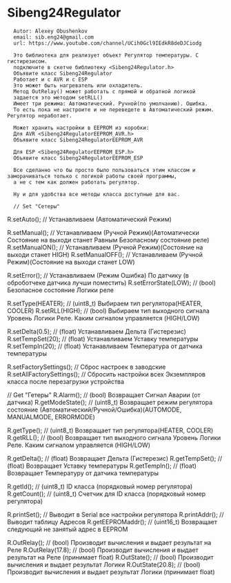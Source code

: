 # Sibeng24Regulator

	  Autor: Alexey Obushenkov
      email: sib.eng24@gmail.com
      url: https://www.youtube.com/channel/UCih0Gcl9IEdkR8deDJCiodg
	  
	  Это библиотека для реализует объект Регулятор температуры. С гистирезисом.
	  подключите в скетче библиотеку <Sibeng24Regulator.h>
	  Объявите класс Sibeng24Regulator
	  Работает и с AVR и с ESP
	  Это может быть нагреватель или охладитель.
	  Метод OutRelay() может работать с прямой и обратной логикой
	  задается это методом setRLL()
	  Имеет три режима: Автоматический. Ручной(по умолчанию). Ошибка.
	  То есть пока не настроите и не переведете в Автоматический режим. Регулятор неработает.
	  
	  Может хранить настройки в EEPROM из коробки:
	  Для AVR <Sibeng24RegulatorEEPROM_AVR.h>
	  Объявите класс Sibeng24RegulatorEEPROM_AVR
	  
	  Для ESP <Sibeng24RegulatorEEPROM_ESP.h>
	  Объявите класс Sibeng24RegulatorEEPROM_ESP
	  
	  Все сделанно что бы просто было пользоваться этим классом и заморачиваться только с логикой работы своей программы,
	  а не с тем как должен работать регулятор.
	  
	  Ну и для удобства все методы класса доступные для вас.
	  
	  // Set "Сетеры"
  R.setAuto();      // Устанавливаем (Автоматический Режим)
  
  R.setManual();    // Устанавливаем (Ручной Режим)(Автоматически Состояние на выходи станет Равным Безопасному состояние реле)
  R.setManualON();  // Устанавливаем (Ручной Режим)(Состояние на выходи станет HIGH)
  R.setManualOFF(); // Устанавливаем (Ручной Режим)(Cостояние на выходи станет LOW)
  
  R.setError();         // Устанавливаем (Режим Ошибка) По датчику (в оброботчеке датчика лучши поместить)
  R.setErrorState(LOW); // (bool) Безопасное состояние Логики реле
  
  R.setType(HEATER);    // (uint8_t) Выбираем тип регулятора(HEATER, COOLER)
  R.setRLL(HIGH);       // (bool) Выбираем тип выходного сигнала Уровень Логики Реле. Каким сигналом управляется (HIGH/LOW)
  
  R.setDelta(0.5);      // (float) Устанавливаем Дельта (Гистерезис)
  R.setTempSet(20);     // (float) Устанавливаем Уставку температуры
  R.setTempIn(20);      // (float) Устанавливаем Температура от датчика температуры

  R.setFactorySettings();    // Сброс настроек в заводские
  R.setAllFactorySettings(); // Сбросить настройки всех Экземпляров класса после перезагрузки устройства

// Get "Гетеры"
  R.Alarm();         // (bool) Возвращает Сигнал Аварии (от датчика)
  R.getModeState();  // (uint8_t) Возвращает режим регулятора состояние (Автоматический/Ручной/Ошибка)(AUTOMODE, MANUALMODE, ERRORMODE)
  
  R.getType();  // (uint8_t) Возвращает тип регулятора(HEATER, COOLER)
  R.getRLL();   // (bool) Возвращает тип выходного сигнала Уровень Логики Реле. Каким сигналом управляется (HIGH/LOW)
  
  R.getDelta();    // (float) Возвращает Дельта (Гистерезис)
  R.getTempSet();  // (float) Возвращает Уставку температуры
  R.getTempIn();   // (float) Возвращает Температуру от датчика температуры

  R.getId();     // (uint8_t) ID класса (порядковый номер регулятора)
  R.getCount();  // (uint8_t) Счетчик для ID класса (порядковый номер регулятора)
      
  R.printSet();       // Выводит в Serial все настройки регулятора
  R.printAddr();      // Выводит таблицу Адресов
  R.getEEPROMaddr();  // (uint16_t) Возвращает следующий не занятый адрес в EEPROM
  
  R.OutRelay();       // (bool) Производит вычисления и выдает результат на Реле
  R.OutRelay(17.8);   // (bool) Производит вычисления и выдает результат на Реле (принимает float)
  R.OutState();       // (bool) Производит вычисления и выдает результат Логики
  R.OutState(20.8);   // (bool) Производит вычисления и выдает результат Логики  (принимает float)
  
